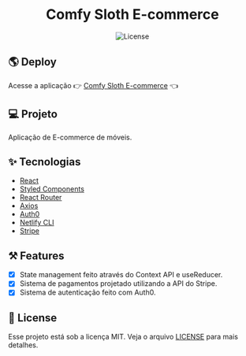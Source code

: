<h1 align="center">
  Comfy Sloth E-commerce
</h1>

<p align="center">
  <img alt="License" src="https://img.shields.io/static/v1?label=license&message=MIT&color=374151&labelColor=0A1033"> 
</p>

## 🌎 Deploy

Acesse a aplicação 👉 [Comfy Sloth E-commerce](https://gdy-comfy-sloth-store.netlify.app/) 👈

## 💻 Projeto

Aplicação de E-commerce de móveis.

## ✨ Tecnologias

- [React](https://reactjs.org/)
- [Styled Components](https://styled-components.com/)
- [React Router](https://reactrouter.com/en/main)
- [Axios](https://axios-http.com/ptbr/)
- [Auth0](https://auth0.com/)
- [Netlify CLI](https://docs.netlify.com/cli/get-started/)
- [Stripe](https://stripe.com/br)

## ⚒️ Features

- [x] State management feito através do Context API e useReducer.
- [x] Sistema de pagamentos projetado utilizando a API do Stripe.
- [x] Sistema de autenticação feito com Auth0.

## 📝 License

Esse projeto está sob a licença MIT. Veja o arquivo [LICENSE](LICENSE) para mais detalhes.
